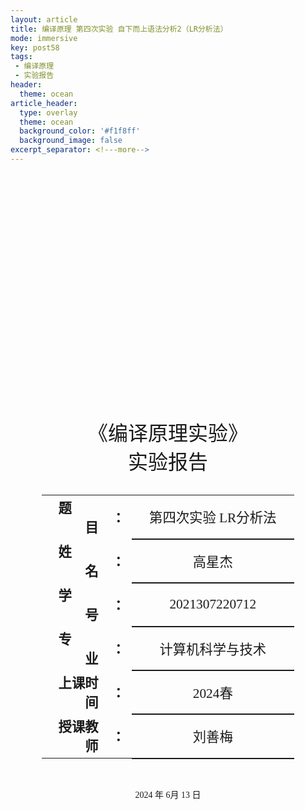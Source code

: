 ```yaml
---
layout: article
title: 编译原理 第四次实验 自下而上语法分析2（LR分析法）
mode: immersive
key: post58
tags:
 - 编译原理
 - 实验报告
header:
  theme: ocean
article_header:
  type: overlay
  theme: ocean
  background_color: '#f1f8ff'
  background_image: false
excerpt_separator: <!---more-->
---
```

 <!---more-->
<div class="cover" style="page-break-after:always;font-family:仿宋;width:100%;height:100%;border:none;margin: 0 auto;text-align:center;">
    <div style="width:80%;;margin: 0 auto;height:0;padding-bottom:25%;">
        <img src="/assets/%E7%BC%96%E8%AF%91%E5%8E%9F%E7%90%86%20%E7%AC%AC%E4%B8%80%E6%AC%A1%E5%AE%9E%E9%AA%8C%20%E8%AF%8D%E6%B3%95%E5%88%86%E6%9E%90.assets/1-538-png_6_0_0_188_115_242_92_893.024_1263-1400-0-255-1400.jpg" alt="校名" style="width:100%;"/></div>
    <br><br>
    <div style="width:40%;margin: 0 auto;height:0;padding-bottom:40%;">
        <img src="/assets/%E7%BC%96%E8%AF%91%E5%8E%9F%E7%90%86%20%E7%AC%AC%E4%B8%80%E6%AC%A1%E5%AE%9E%E9%AA%8C%20%E8%AF%8D%E6%B3%95%E5%88%86%E6%9E%90.assets/image-20240616111344139.png" alt="校徽" style="width:100%;"/></div>
    <br><br>
    <p style="text-align:center;font-size:24pt;margin: 0 auto">《编译原理实验》</p>
    <p style="text-align:center;font-size:24pt;margin: 0 auto">实验报告 </p>
    <br><br>
    <table style="border:none;text-align:center;width:80%;font-family:仿宋;margin: 0 auto;">
    <tbody style="font-family:仿宋;font-size:16pt;">
    	<tr style="font-weight:bold;"> 
    		<td style="width:25%;text-align:right;">题&emsp;&emsp;目</td><td style="width:5%">：</td> 
    		<td style="font-weight:normal;border-bottom: 2px solid;text-align:center;">第四次实验 LR分析法</td></tr>
        <tr style="font-weight:bold;"> 
    		<td style="width:25%;text-align:right;">姓&emsp;&emsp;名</td><td style="width:5%">：</td> 
    		<td style="font-weight:normal;border-bottom: 2px solid;text-align:center;">高星杰</td></tr>
    	<tr style="font-weight:bold;"> 
    		<td style="width:25%;text-align:right;">学&emsp;&emsp;号</td><td style="width:5%">：</td> 
    		<td style="font-weight:normal;border-bottom: 2px solid;text-align:center;">2021307220712</td></tr>
        <tr style="font-weight:bold;"> 
    		<td style="width:25%;text-align:right;">专&emsp;&emsp;业</td><td style="width:5%">：</td> 
    		<td style="font-weight:normal;border-bottom: 2px solid;text-align:center;">计算机科学与技术</td></tr>
    	<tr style="font-weight:bold;"> 
    		<td style="width:25%;text-align:right;">上课时间</td><td style="width:5%">：</td> 
    		<td style="font-weight:normal;border-bottom: 2px solid;text-align:center;">2024春</td></tr>
    	<tr style="font-weight:bold;"> 
    		<td style="width:25%;text-align:right;">授课教师</td><td style="width:5%">：</td> 
    		<td style="font-weight:normal;border-bottom: 2px solid;text-align:center;">刘善梅</td></tr>
    </tbody></table>
 		<br><br><p style="text-align:center;">2024 年 6月 13 日</p>
</div>

[TOC]

# 编译原理 第四次实验 自下而上语法分析2（LR分析法）

## 实验目的

- 能采用**LR分析法**对一个算术表达式**(b+9)\*a**做自下而上的语法分析；
- 可自行设计一个LR文法，能识别含有句子(b+9)*a的语言；
- 也可基于PL/0语言的文法(完整文法参见本文档最后的附录)来做，若基于PL/0语言文法，需重点关注以下几条文法的EBNF，若不习惯看文法的巴科斯范式EBNF,可先将文法改写成常规的产生式形式P75。

> **分析对象〈算术表达式〉的EBNF定义如下：**
>
> <表达式> ::= [+|-]<项>{<加法运算符> <项>}
>
> <项> ::= <因子>{<乘法运算符> <因子>}
>
> <因子> ::= <标识符>|<无符号整数>| ‘(’<表达式>‘)’
>
> <加法运算符> ::= +|-
>
> <乘法运算符> ::= *|/
>
> <关系运算符> ::= =|#|<|<=|>|>=
>
>  <标识符> ::=<字母>{<字母>|<数字>}
>
> <无符号整数> ::= <数字>{<数字>}
>
> <字母> ::= a|b|…|X|Y|Z
>
> <数字> ::= 0|1|…|8|9

## 实验要求

> -  **编程基础较扎实的同学，建议用程序构造文法的LR(0)项目集规范族（构造算法见教材P107）；判断文法是LR(0)、SLR和LR(1)中的哪一种，然后用程序构造LR分析表（LR(0)分析表构造算法P109;SLR分析表构造算法P112;LR(1)构造算法P115）**；
> -   编程基础非常非常薄弱的同学，可以人工求解LR(0)项目集规范族，判断文法是LR(0)、SLR和LR(1)中的哪一种，构造LR分析表，然后直接在程序中给出手工设计好的LR分析表。
> -   编程基础尚可的同学，可根据自身情况编程构造文法的LR(0)项目集规范族、构造LR分析表（书上都有算法，建议同学们尽量用程序实现）

### 实验完成程度

**由于本次实验给出的样例文法直接使用LR(0)分析会产生冲突不能正确判断句子，所以在LR(0)的基础上实现了SLR(1)分析，最终成功解决了LR(0)的分析。**

| 实现的内容            | 实现的方式                         |
| --------------------- | ---------------------------------- |
| 实现文法SLR(1)        | 程序实现                           |
| 求解闭包              | 程序实现                           |
| 求解转移goto          | 程序实现                           |
| 构建项目集规范族      | 程序实现                           |
| 求解FIRST和FOLLOW集合 | 程序实现                           |
| 构建分析表            | 程序实现                           |
| 语法分析过程          | 程序实现                           |
| 是否仅支持PL/0文法    | 否、可以输出其他文法和句子进行判断 |

##  设计思想

### 1. 文法扩展与预处理

#### 1.1 文法表示

文法由以下部分组成：

- `q0`：起始符号。
- `vn`：非终结符集合。
- `vt`：终结符集合。
- `prods`：产生式集合，每个产生式表示为 `(head, body)` 的形式。

#### 1.2 增广文法

为简化分析过程，我们引入一个新的开始符号 `FAKE_S`，并添加相应的产生式。同时，增加终结符 `EOF` 作为输入结束符号。

#### 1.3 生成初始项目

初始项目集从新引入的开始符号的产生式开始，表示项目 `(0, 0)`，其中 `0` 表示产生式索引，`0` 表示项目点位置。

### 2. 闭包与转移函数

#### 2.1 闭包函数 (closure)

对一个项目集进行扩展，包含所有可能的后续项目。

- 从当前项目集中的每个项目出发，找到点后面的符号。
- 对于每个非终结符，将其所有产生式作为新项目加入集合，直到不再有新的项目加入。

#### 2.2 转移函数 (goto)

计算从一个项目集经过某个符号转移后到达的下一个项目集。

- 从当前项目集中选取点后符号为给定符号的项目，将点后移一位。
- 对这些新项目集合应用闭包操作，得到下一个项目集。

### 3. 构建项目集规范族

#### 3.1 项目集规范族

通过不断应用转移函数，从初始项目集出发，构建整个项目集规范族。

- 使用集合保存所有已处理和未处理的项目集。
- 对每个未处理的项目集，计算其通过所有符号的转移，得到新的项目集，直到所有项目集都处理完毕。

### 4. FIRST和FOLLOW集合

#### 4.1 FIRST集合

计算每个非终结符和终结符的FIRST集合。

- 对终结符，其FIRST集合是其本身。
- 对非终结符，通过递归计算其产生式右部的FIRST集合，考虑空字 `LAMBDA`。

#### 4.2 FOLLOW集合

计算每个非终结符的FOLLOW集合，用于规约时确定接下来的符号。

- 起始符号的FOLLOW集合包含 `EOF`。
- 对每个产生式的右部，更新后续符号的FOLLOW集合，直到集合不再变化。

### 5. 构建分析表

#### 5.1 动作表 (action_table)

用于存储移入、规约、接受等操作。

- 对于每个项目集中的项目，如果是移入项目，添加移入操作。
- 如果是规约项目，添加规约操作。
- 特殊处理接受项目，添加接受操作。

#### 5.2 Goto表 (goto_table)

用于存储状态间的转移关系。

- 对于每个项目集和每个符号，记录其转移后的项目集。

### 6. 语法分析过程

#### 6.1 分析过程

通过移入和规约操作，对输入的令牌序列进行分析，输出分析结果。

- 使用栈维护当前状态。
- 根据当前状态和输入符号，从动作表中查找相应操作。
  - 移入操作：将符号移入栈，并转移到下一个状态。
  - 规约操作：根据产生式进行规约，弹出符号并转移到下一个状态。
  - 接受操作：成功匹配输入序列，结束分析。
  - 错误处理：遇到无法处理的输入，报告错误。

## 算法流程

SLR(1)分析程序为了实现对输入令牌序列的有效解析，能够判断输入是否符合给定的文法规则。

整个流程可以分为六步

1. 文法扩展
2. 闭包与转移函数
3. 项目集规范族构建
4. FIRST和FOLLOW集合计算
5. 分析表构建
6. 语法分析过程

<img src="/assets/%E7%BC%96%E8%AF%91%E5%8E%9F%E7%90%86%20%E7%AC%AC%E5%9B%9B%E6%AC%A1%E5%AE%9E%E9%AA%8C%20%E8%87%AA%E4%B8%8B%E8%80%8C%E4%B8%8A%E8%AF%AD%E6%B3%95%E5%88%86%E6%9E%902%EF%BC%88LR%E5%88%86%E6%9E%90%E6%B3%95%EF%BC%89.assets/Untitled%20diagram-2024-06-18-161132.png" alt="Untitled diagram-2024-06-18-161132" style="zoom:33%;" />

### 1. 文法扩展与预处理

1. **扩展文法**：
    
    - 增加一个新的开始符号 `FAKE_S` 和相应的产生式 `FAKE_S -> 原始起始符号`。
    - 在终结符集合中添加特殊符号 `EOF` 表示输入结束。
    
    ```python
    def grammar_with_fake_start(grammar):
        (prev_q0, vn, vt, prods) = deepcopy(grammar)
        q0 = FAKE_S
        vn.insert(0, q0)
        vt.append(EOF)
        prods.insert(0, (q0, [prev_q0]))
        return (q0, vn, vt, prods)
    ```

### 2. 闭包与转移函数
2. **闭包函数 (closure)**：
    - 对给定项目集，添加所有可能的后续项目，直到不再有新的项目加入为止。

    ```python
    def closure(items, grammar):
        (q0, vn, vt, prods) = grammar
        clo = items
        while True:
            new_items = set([])
            for item in clo:
                stacktop = item_to_stacktop(item, grammar)
                if stacktop != None and stacktop not in vn:
                    continue
                for prod_index, (head, body) in get_prods_with_head(stacktop, grammar):
                    new_item = (prod_index, 0)
                    new_items.add(new_item)
            if new_items <= clo:
                break
            else:
                clo = clo.union(new_items)
        return frozenset(clo)
    ```

3. **转移函数 (goto)**：
    - 计算从一个项目集经过某个符号转移后到达的下一个项目集。

    ```python
    def goto(cc_i, symbol, grammar):
        (q0, vn, vt, prods) = grammar
        items = set([])
        for item in cc_i:
            stacktop = item_to_stacktop(item, grammar)
            if symbol == stacktop:
                new_item = (item[0], item[1] + 1)
                items.add(new_item)
        return closure(items, grammar)
    ```

### 3. 构建项目集规范族
4. **项目集规范族**：
    - 从初始项目集开始，反复应用转移函数，构建整个项目集规范族。

    ```python
    def canonical_collection(grammar):
        (q0, vn, vt, prods) = grammar
        grammar_symbols = vn + vt
        goto_table = {}
        q0_item = (0, 0)
        cc0 = closure(set([q0_item]), grammar)
        cc = set([cc0])
        done = set([])
        while True:
            new_ccs = set([])
            for cc_i in cc:
                if cc_i in done:
                    continue
                for symbol in grammar_symbols:
                    cc_next = goto(cc_i, symbol, grammar)
                    if len(cc_next) > 0 :
                        new_ccs.add(cc_next)
                        goto_table[(cc_i, symbol)] = cc_next
                done.add(cc_i)
            if new_ccs <= cc:
                break
            else:
                cc = cc.union(new_ccs)
        return (cc0, cc, goto_table)
    ```

### 4. FIRST和FOLLOW集合
5. **计算FIRST集合**：
    - 对每个非终结符和终结符计算其FIRST集合。

    ```python
    def first(grammar):
        (q0, vn, vt, prods) = grammar
        first_table = {}
        first_table_snapshot = {}
        for t in vt:
            first_table[t] = set([t])
        for nt in vn:
            first_table[nt] = set([])
        while first_table != first_table_snapshot:
            first_table_snapshot = deepcopy(first_table)
            for head, body in prods:
                rhs = set([])
                for i, b in enumerate(body):
                    if i == 0 or LAMBDA in first_table[body[i - 1]]:
                        if i == len(body) - 1:
                            rhs = rhs.union(first_table[b])
                        else:
                            rhs = rhs.union(first_table[b] - set([LAMBDA]))
                first_table[head] = first_table[head].union(rhs)
        return first_table
    ```

6. **计算FOLLOW集合**：
    - 对每个非终结符计算其FOLLOW集合，用于在规约时确定接下来的符号。

    ```python
    def follow(grammar, first_table):
        (q0, vn, vt, prods) = grammar
        follow_table = {}
        follow_table_snapshot = {}
        for nt in vn:
            follow_table[nt] = set([])
        follow_table[q0] = set([EOF])
        while follow_table != follow_table_snapshot:
            follow_table_snapshot = deepcopy(follow_table)
            for head, body in prods:
                trailer = follow_table[head]
                for b in reversed(body):
                    if b in vt:
                        trailer = set([b])
                    else:
                        follow_table[b] = follow_table[b].union(trailer)
                        if LAMBDA in first_table[b]:
                            trailer = trailer.union(first_table[b] - set([LAMBDA]))
                        else:
                            trailer = first_table[b]
        return follow_table
    ```

### 5. 构建分析表
7. **构建动作表 (action_table)** 和 **Goto表 (goto_table)**：
    - 动作表用于存储移入、规约、接受等操作。
    - Goto表用于存储状态间的转移。

    ```python
    def build_action_table(cc, goto_table, follow_table, grammar):
        (_, _, vt, _) = grammar
        action_table = {}
        for cc_i in cc:
            for item in cc_i:
                stacktop = item_to_stacktop(item, grammar)
                if not (item_is_complete(item, grammar) or stacktop in vt):
                    continue
                head, body = item_to_prod(item, grammar)
                if head == FAKE_S:
                    action_table.setdefault((cc_i, EOF), []).append((ACCEPT,))
                elif item_is_complete(item, grammar):
                    for a in follow_table[head]:
                        action_table.setdefault((cc_i, a), []).append((REDUCE, item[0]))
                else:
                    next_state = goto_table.get((cc_i, stacktop))
                    action_table.setdefault((cc_i, stacktop), []).append((SHIFT, next_state))
        return action_table
    ```

### 6. 语法分析过程
8. **分析输入串**：
    - 使用栈维护当前状态，根据当前状态和输入符号，从动作表中查找相应操作，并执行移入、规约或接受操作。

    ```python
    def parse(grammar, tokens):
        grammar = grammar_with_fake_start(grammar)
        cc0, cc, goto_table = canonical_collection(grammar)
        first_table = first(grammar)
        follow_table = follow(grammar, first_table)
        action_table = build_action_table(cc, goto_table, follow_table, grammar)
        stack = [cc0]
        token_index = 0
        ok = True
        iter = 0
        while True:
            iter += 1
            token = tokens[token_index]
            stacktop_state = stack[-1]
            actions = action_table.get((stacktop_state, token[0]))
            if actions == None or len(actions) == 0:
                return (False, "No actions")
            if len(actions) > 1:
                print("Conflicts in the action table")
            action = actions[0]
            action_str = action[0]
            if len(action) == 2:
                if action[0] == "shift":
                    action_str += " {0}".format(action[1])
                else:
                    action_str += " {0}".format(action[1])
            if action[0] == SHIFT:
                next_state = action[1]
                stack.append(next_state)
                token_index += 1
            elif action[0] == REDUCE:
                prod_index= action[1]
                prods = grammar[3]
                (head, body) = prods[prod_index]
                for _ in range(len(body)):
                    stack.pop()
                stacktop_state = stack[-1]
                next_state = goto_table.get((stacktop_state, head), "DEFAULT2")
                stack.append(next_state)
            elif action[0] == ACCEPT:
                break
            else:
                ok 									= False
                break
        return (ok,)
    ```

## 源程序



> 代码分为两个程序：
>
> 1. 主程序
> 2. 测试程序（单元测试）（由于程序的功能比较复杂，在写的过程就需要进行测试，一部分一部分的测试，这样汇总起来才不会有什么bug难找到。）

1. 主程序

```python
from copy import deepcopy

# 定义一些常量
FAKE_S = "FAKE_S"  # 假的开始符号
EOF = "EOF"  # 输入结束符
SHIFT = "shift"  # 移进操作
REDUCE = "reduce"  # 规约操作
ACCEPT = "accept"  # 接受操作
LAMBDA = "lambda"  # 空字

# 增广文法：为文法增加一个假的开始符号和结束符
def grammar_with_fake_start(grammar):
    (prev_q0, vn, vt, prods) = deepcopy(grammar)
    q0 = FAKE_S
    vn.insert(0, q0)  # 将假开始符号加入非终结符集合
    vt.append(EOF)  # 将结束符加入终结符集合
    prods.insert(0, (q0, [prev_q0]))  # 增加新的产生式：FAKE_S -> 原始起始符号
    return (q0, vn, vt, prods)

# 构建规范LR(1)项目集族
def canonical_collection(grammar):
    (q0, vn, vt, prods) = grammar
    grammar_symbols = vn + vt  # 文法符号 = 非终结符 + 终结符
    goto_table = {}

    q0_item = (0, 0)  # 初始项目
    cc0 = closure(set([q0_item]), grammar)  # 求初始项目的闭包
    cc = set([cc0])
    done = set([])  # 已处理的项目集

    while True:
        new_ccs = set([])
        for cc_i in cc:
            if cc_i in done:
                continue
            for symbol in grammar_symbols:
                cc_next = goto(cc_i, symbol, grammar)  # 计算转移
                if len(cc_next) > 0 :
                    new_ccs.add(cc_next)
                    goto_table[(cc_i, symbol)] = cc_next
            done.add(cc_i)

        if new_ccs <= cc:  # 如果没有新的项目集，跳出循环
            break
        else:
            cc = cc.union(new_ccs)  # 合并新的项目集

    return (cc0, cc, goto_table)

# 闭包函数：对一个项目集进行闭包操作
def closure(items, grammar):
    (q0, vn, vt, prods) = grammar
    clo = items
    while True:
        new_items = set([])
        for item in clo:
            stacktop = item_to_stacktop(item, grammar)
            if stacktop != None and stacktop not in vn:
                continue
            for prod_index, (head, body) in get_prods_with_head(stacktop, grammar):
                new_item = (prod_index, 0)
                new_items.add(new_item)

        if new_items <= clo:
            break
        else:
            clo = clo.union(new_items)

    return frozenset(clo)

# 转移函数：计算从一个项目集经过某个符号转移后得到的项目集
def goto(cc_i, symbol, grammar):
    (q0, vn, vt, prods) = grammar
    items = set([])

    for item in cc_i:
        stacktop = item_to_stacktop(item, grammar)
        if symbol == stacktop:
            new_item = (item[0], item[1] + 1)
            items.add(new_item)

    return closure(items, grammar)

# 构建分析表
def build_action_table(cc, goto_table, follow_table, grammar):
    (_, _, vt, _) = grammar
    action_table = {}

    for cc_i in cc:
        for item in cc_i:
            stacktop = item_to_stacktop(item, grammar)

            if not (item_is_complete(item, grammar) or stacktop in vt):
                continue

            head, body = item_to_prod(item, grammar)

            if head == FAKE_S:
                action_table.setdefault((cc_i, EOF), []).append((ACCEPT,))
            elif item_is_complete(item, grammar):
                for a in follow_table[head]:
                    action_table.setdefault((cc_i, a), []).append((REDUCE, item[0]))
            else:
                next_state = goto_table.get((cc_i, stacktop))
                action_table.setdefault((cc_i, stacktop), []).append((SHIFT, next_state))

    return action_table

# 计算FIRST集合
def first(grammar):
    (q0, vn, vt, prods) = grammar
    first_table = {}
    first_table_snapshot = {}

    for t in vt:
        first_table[t] = set([t])

    for nt in vn:
        first_table[nt] = set([])

    while first_table != first_table_snapshot:
        first_table_snapshot = deepcopy(first_table)
        for head, body in prods:
            rhs = set([])
            for i, b in enumerate(body):
                if i == 0 or LAMBDA in first_table[body[i - 1]]:
                    if i == len(body) - 1:
                        rhs = rhs.union(first_table[b])
                    else:
                        rhs = rhs.union(first_table[b] - set([LAMBDA]))

            first_table[head] = first_table[head].union(rhs)

    return first_table

# 计算FOLLOW集合
def follow(grammar, first_table):
    (q0, vn, vt, prods) = grammar
    follow_table = {}
    follow_table_snapshot = {}

    for nt in vn:
        follow_table[nt] = set([])

    follow_table[q0] = set([EOF])

    while follow_table != follow_table_snapshot:
        follow_table_snapshot = deepcopy(follow_table)
        for head, body in prods:
            trailer = follow_table[head]
            for b in reversed(body):
                if b in vt:
                    trailer = set([b])
                else:
                    follow_table[b] = follow_table[b].union(trailer)
                    if LAMBDA in first_table[b]:
                        trailer = trailer.union(first_table[b] - set([LAMBDA]))
                    else:
                        trailer = first_table[b]

    return follow_table

# 解析输入串
def parse(grammar, tokens):
    print()
    print("++++++++++++++++++++++++")
    print("++++++++++++++++++++++++")
    print("PARSE: {0}".format(tokens))
    print("++++++++++++++++++++++++")
    print("++++++++++++++++++++++++")
    grammar = grammar_with_fake_start(grammar)
    cc0, cc, goto_table = canonical_collection(grammar)
    first_table = first(grammar)
    follow_table = follow(grammar, first_table)
    action_table = build_action_table(cc, goto_table, follow_table, grammar)
    print_action_table(action_table, cc, grammar)
    stack = [cc0]
    token_index = 0
    ok = True
    iter = 0
    while True:
        print("")
        print("============")
        print("ITER: {0}".format(iter))
        print("============")
        iter += 1

        print_stack(stack, cc)

        token = tokens[token_index]
        print("Token: {0}".format(token[0]))

        stacktop_state = stack[-1]
        actions = action_table.get((stacktop_state, token[0]))
        if actions == None or len(actions) == 0:
            return (False, "No actions")
        if len(actions) > 1:
            print("Conflicts in the action table")
        action = actions[0]
        action_str = action[0]
        if len(action) == 2:
            if action[0] == "shift":
                action_str += " {0}".format(action[1])
            else:
                action_str += " {0}".format(action[1])
        print("Action: {0}".format(action_str))

        if action[0] == SHIFT:
            next_state = action[1]
            stack.append(next_state)
            token_index += 1

        elif action[0] == REDUCE:
            prod_index= action[1]
            prods = grammar[3]
            (head, body) = prods[prod_index]
            for _ in range(len(body)):
                stack.pop()
            stacktop_state = stack[-1]
            next_state = goto_table.get((stacktop_state, head), "DEFAULT2")
            stack.append(next_state)
            print("reducing by {0} -> {1}".format(head, body))

        elif action[0] == ACCEPT:
            break
        else:
            print("ERROR")
            print_stack(stack, cc, True)
            ok = False
            break

    return (ok,)

##################
# 辅助函数
###################

# 获取项目的栈顶符号
def item_to_stacktop(item, grammar):
    (_, _, _, prods) = grammar
    (prod_index, stacktop_index) = item
    (head, body) = prods[prod_index]
    if stacktop_index >= len(body):
        # 完成的项目
        return None
    else:
        return body[stacktop_index]

# 获取项目对应的产生式
def item_to_prod(item, grammar):
    (_, _, _, prods) = grammar
    (prod_index, _) = item
    return prods[prod_index]

# 判断项目是否完成
def item_is_complete(item, grammar):
    return item_to_stacktop(item, grammar) == None

# 根据产生式头部获取产生式列表
def get_prods_with_head(desired_head, grammar):
    if desired_head == None:
        return []
    (_, _, _, prods) = grammar
    result = []
    for prod_index, (current_head, body) in enumerate(prods):
        if current_head != desired_head:
            continue
        result.append((prod_index, (current_head, body)))
    return result

# 打印goto表
def print_goto_table(goto_table, cc):
    id_map = {}
    cc_list = list(cc)

    print("INDEX")
    for i, cc_i in enumerate(cc_list):
        id_map[cc_i] = i
        print("{0} -> {1}".format(i, cc_i))

    print("GOTO")
    for key, next_state in goto_table.iteritems():
        state, symbol = key
        print("{0:<10} {1:<10} -> {2}".format(id_map.get(state), symbol, id_map.get(next_state)))

# 打印action表
def print_action_table(action_table, cc, grammar):
    id_map = {}
    cc_list = list(cc)

    print("INDEX")
    for i, cc_i in enumerate(cc_list):
        id_map[cc_i] = i
        print("{0} -> {1}".format(i, cc_i))

    print("ACTION")
    for key, actions in action_table.items():
        state, symbol = key
        action_str = []
        for action in actions:
            if action[0] == ACCEPT:
                action_str.append("ACCEPT")
            elif action[0] == REDUCE:
                action_str.append("Reduce {0}".format(prod_to_string(grammar[3][action[1]])))
            elif action[0] == SHIFT:
                action_str.append("Shift {0}".format(id_map.get(action[1])))

        print("{0:<10} {1:<10} -> {2}".format(id_map.get(state), symbol, "".join(action_str)))

# 打印栈内容
def print_stack(stack, cc, index=False):
    id_map = {}
    cc_list = list(cc)

    if index:
        print("INDEX")
    for i, cc_i in enumerate(cc_list):
        id_map[cc_i] = i
        if index:
            print("{0} -> {1}".format(i, cc_i))

    print("STACK: {0}".format(" ".join(map(lambda x: "{0}".format(id_map.get(x)), stack))))
    print("=======")
    print(" ".join(map(lambda x: "{0}".format(id_map.get(x)), stack)))
    for state in reversed(stack):
        print("{0}".format(id_map.get(state)))
        print(state)

    print("=======")

# 将产生式转换为字符串
def prod_to_string(prod):
    head, body = prod
    return "{0} -> {1}".format(head, " ".join(body))

# 主函数
if __name__ == '__main__':
    prods = [
    ("E", ["E", "+", "T"]),
    ("E", ["T"]),
    ("T", ["T", "*", "F"]),
    ("T", ["F"]),
    ("F", ["(", "E", ")"]),
    ("F", ["id"]),
    ]
    q0 = "E"
    vn = ["E", "T", "F"]
    vt = ["+", "*", "(", ")", "id"]

    lines = []
    tokens = []

    while True:
        try:
            line = input()
            if line == "":
                break
            lines.append(line)
        except EOFError:
            break

    for line in lines:
        type = line[1:line.index(",")]
        if type == "lparen":
            tokens.append("(")
        elif type == "rparen" :
            tokens.append(")")
        elif type == "ident" or type == "number":
            tokens.append("id")
        elif type == "plus":
            tokens.append("+")
        elif type == "times" :
            tokens.append("*")
        else :
            print("Error")
            break
    tokens = [(element,) for element in tokens] + [(EOF,)]
    grammar = (q0, vn, vt, prods)
    if(parse(grammar, tokens)[0]):
        print("Yes,it is correct.")
    else:
        print("No,it is wrong.")
```

2. 测试程序

```python
import unittest
from main import *


prods = [
    ("E", ["E", "+", "T"]),
    ("E", ["T"]),
    ("T", ["T", "*", "F"]),
    ("T", ["F"]),
    ("F", ["(", "E", ")"]),
    ("F", ["id"]),
]
q0 = "E"
vn = ["E", "T", "F"]
vt = ["+", "*", "(", ")", "id"]

grammar = (q0, vn, vt, prods)

class Test(unittest.TestCase):
    def test_grammar_with_fake_start(self):
        grammar_ext = grammar_with_fake_start(grammar)

        expected = (
            FAKE_S,
            [FAKE_S, "E", "T", "F"],
            ["+", "*", "(", ")", "id", EOF],
            [
                (FAKE_S, ["E"]),
                ("E", ["E", "+", "T"]),
                ("E", ["T"]),
                ("T", ["T", "*", "F"]),
                ("T", ["F"]),
                ("F", ["(", "E", ")"]),
                ("F", ["id"]),
            ]
        )
        self.assertEqual(grammar_ext, expected)

    def test_closure(self):
        items = closure(set([(0, 0)]), grammar)
        expected = frozenset([
            (0, 0),
            (1, 0),
            (2, 0),
            (3, 0),
            (4, 0),
            (5, 0)
        ])
        self.assertEqual(items, expected)

    def test_goto(self):
        cc0 = closure(set([(0, 0)]), grammar)
        cc_i = goto(cc0, "E", grammar)
        expected = frozenset([
            (0, 1),
        ])

        self.assertEqual(cc_i, expected)

    def test_first(self):
        (q0, vn, vt, prods) = grammar
        first_table = first(grammar)
        for t in vt:
            self.assertEqual(first_table[t], set([t]))

        self.assertEqual(first_table["E"], set(["(", "id"]))
        self.assertEqual(first_table["T"], set(["(", "id"]))
        self.assertEqual(first_table["F"], set(["(", "id"]))

    def test_follow(self):
        (q0, vn, vt, prods) = grammar
        first_table = first(grammar)
        follow_table = follow(grammar, first_table)

        self.assertEqual(follow_table["E"], set([EOF, "+", ")"]))
        self.assertEqual(follow_table["T"], set([EOF, "+", "*", ")"]))
        self.assertEqual(follow_table["F"], set([EOF, "+", "*", ")"]))

    def test_parse(self):
        ok = parse(grammar, [("id", ), ("+", ), ("id",), (EOF, )])
        self.assertTrue(ok)

        ok = parse(grammar, [("id", ), (EOF, )])
        self.assertTrue(ok)

        ok = parse(grammar, [ (EOF, )])
        self.assertTrue(ok)




    def test_canonical_collection(self):
        q0, cc, goto_table = canonical_collection(grammar)

        self.assertEqual(q0, frozenset([
            (0, 0),
            (1, 0),
            (2, 0),
            (3, 0),
            (4, 0),
            (5, 0)
        ]))

        self.assertEqual(
            cc,
            set([
                frozenset([(2, 3)]),
                frozenset([
                    (2, 0),
                    (0, 0),
                    (5, 0),
                    (3, 0),
                    (1, 0),
                    (4, 0),
                    ]),
                frozenset([
                    (2, 0),
                    (0, 0),
                    (5, 0),
                    (3, 0),
                    (1, 0),
                    (4, 1),
                    (4, 0),
                    ]),
                frozenset([(0, 1)]),
                frozenset([(0, 1), (4, 2)]),
                frozenset([(1, 1), (2, 1)]),
                frozenset([(2, 2), (5, 0), (4, 0)]),
                frozenset([(3, 0), (2, 0), (0, 2), (5, 0), (4, 0)]),
                frozenset([(3, 1)]),
                frozenset([(5, 1)]),
                frozenset([(4, 3)]),
                frozenset([(0, 3), (2, 1)]),
            ])
        )

        self.assertEqual(
            goto_table,
            {
                (frozenset([(0, 1)]), '+'): frozenset([(3, 0), (2, 0), (0, 2), (5,
                        0), (4, 0)]),
                (frozenset([(3, 0), (2, 0), (0, 2), (5, 0), (4, 0)]), 'id'
                ): frozenset([(5, 1)]),
                (frozenset([
                    (2, 0),
                    (0, 0),
                    (5, 0),
                    (3, 0),
                    (1, 0),
                    (4, 0),
                    ]), 'E'): frozenset([(0, 1)]),
                (frozenset([
                    (2, 0),
                    (0, 0),
                    (5, 0),
                    (3, 0),
                    (1, 0),
                    (4, 1),
                    (4, 0),
                    ]), '('): frozenset([
                    (2, 0),
                    (0, 0),
                    (5, 0),
                    (3, 0),
                    (1, 0),
                    (4, 1),
                    (4, 0),
                    ]),
                (frozenset([(2, 2), (5, 0), (4, 0)]), 'id'): frozenset([(5, 1)]),
                (frozenset([
                    (2, 0),
                    (0, 0),
                    (5, 0),
                    (3, 0),
                    (1, 0),
                    (4, 0),
                    ]), 'T'): frozenset([(1, 1), (2, 1)]),
                (frozenset([(3, 0), (2, 0), (0, 2), (5, 0), (4, 0)]), 'T'
                ): frozenset([(0, 3), (2, 1)]),
                (frozenset([
                    (2, 0),
                    (0, 0),
                    (5, 0),
                    (3, 0),
                    (1, 0),
                    (4, 0),
                    ]), 'F'): frozenset([(3, 1)]),
                (frozenset([(0, 1), (4, 2)]), ')'): frozenset([(4, 3)]),
                (frozenset([(3, 0), (2, 0), (0, 2), (5, 0), (4, 0)]), 'F'
                ): frozenset([(3, 1)]),
                (frozenset([
                    (2, 0),
                    (0, 0),
                    (5, 0),
                    (3, 0),
                    (1, 0),
                    (4, 1),
                    (4, 0),
                    ]), 'E'): frozenset([(0, 1), (4, 2)]),
                (frozenset([(3, 0), (2, 0), (0, 2), (5, 0), (4, 0)]), '('
                ): frozenset([
                    (2, 0),
                    (0, 0),
                    (5, 0),
                    (3, 0),
                    (1, 0),
                    (4, 1),
                    (4, 0),
                    ]),
                (frozenset([
                    (2, 0),
                    (0, 0),
                    (5, 0),
                    (3, 0),
                    (1, 0),
                    (4, 0),
                    ]), '('): frozenset([
                    (2, 0),
                    (0, 0),
                    (5, 0),
                    (3, 0),
                    (1, 0),
                    (4, 1),
                    (4, 0),
                    ]),
                (frozenset([(0, 3), (2, 1)]), '*'): frozenset([(2, 2), (5, 0), (4,
                        0)]),
                (frozenset([
                    (2, 0),
                    (0, 0),
                    (5, 0),
                    (3, 0),
                    (1, 0),
                    (4, 1),
                    (4, 0),
                    ]), 'T'): frozenset([(1, 1), (2, 1)]),
                (frozenset([
                    (2, 0),
                    (0, 0),
                    (5, 0),
                    (3, 0),
                    (1, 0),
                    (4, 0),
                    ]), 'id'): frozenset([(5, 1)]),
                (frozenset([(2, 2), (5, 0), (4, 0)]), '('): frozenset([
                    (2, 0),
                    (0, 0),
                    (5, 0),
                    (3, 0),
                    (1, 0),
                    (4, 1),
                    (4, 0),
                    ]),
                (frozenset([(2, 2), (5, 0), (4, 0)]), 'F'): frozenset([(2, 3)]),
                (frozenset([
                    (2, 0),
                    (0, 0),
                    (5, 0),
                    (3, 0),
                    (1, 0),
                    (4, 1),
                    (4, 0),
                    ]), 'F'): frozenset([(3, 1)]),
                (frozenset([(1, 1), (2, 1)]), '*'): frozenset([(2, 2), (5, 0), (4,
                        0)]),
                (frozenset([(0, 1), (4, 2)]), '+'): frozenset([(3, 0), (2, 0), (0,
                        2), (5, 0), (4, 0)]),
                (frozenset([
                    (2, 0),
                    (0, 0),
                    (5, 0),
                    (3, 0),
                    (1, 0),
                    (4, 1),
                    (4, 0),
                    ]), 'id'): frozenset([(5, 1)]),
                }
        )

    def test_build_action_table(self):
        grammar_ext = grammar_with_fake_start(grammar)
        cc0, cc, goto_table = canonical_collection(grammar_ext)
        first_table = first(grammar_ext)
        follow_table = follow(grammar_ext, first_table)
        action_table = build_action_table(cc, goto_table, follow_table, grammar_ext)

        print_action_table(action_table, cc, grammar_ext)

        self.assertEqual(
            action_table,
            {
                (frozenset([(4, 1)]), ')'): [('reduce', 4)],
                (frozenset([(5, 3)]), '*'): [('reduce', 5)],
                (frozenset([(1, 2), (3, 0), (6, 0), (5, 0), (4, 0)]), 'id'
                ): [('shift', frozenset([(6, 1)]))],
                (frozenset([(5, 2), (1, 1)]), '+'): [('shift', frozenset([(1, 2),
                        (3, 0), (6, 0), (5, 0), (4, 0)]))],
                (frozenset([(0, 1), (1, 1)]), 'EOF'): [('accept', )],
                (frozenset([(3, 3)]), ')'): [('reduce', 3)],
                (frozenset([(3, 2), (6, 0), (5, 0)]), 'id'): [('shift',
                        frozenset([(6, 1)]))],
                (frozenset([(3, 1), (2, 1)]), '+'): [('reduce', 2)],
                (frozenset([(1, 3), (3, 1)]), '*'): [('shift', frozenset([(3, 2),
                        (6, 0), (5, 0)]))],
                (frozenset([(5, 3)]), ')'): [('reduce', 5)],
                (frozenset([(3, 3)]), 'EOF'): [('reduce', 3)],
                (frozenset([(5, 3)]), '+'): [('reduce', 5)],
                (frozenset([(6, 1)]), '+'): [('reduce', 6)],
                (frozenset([(4, 1)]), 'EOF'): [('reduce', 4)],
                (frozenset([
                    (2, 0),
                    (0, 0),
                    (5, 0),
                    (3, 0),
                    (1, 0),
                    (6, 0),
                    (4, 0),
                    ]), '('): [('shift', frozenset([
                    (2, 0),
                    (5, 0),
                    (3, 0),
                    (5, 1),
                    (1, 0),
                    (6, 0),
                    (4, 0),
                    ]))],
                (frozenset([(5, 3)]), 'EOF'): [('reduce', 5)],
                (frozenset([(3, 3)]), '*'): [('reduce', 3)],
                (frozenset([(1, 3), (3, 1)]), ')'): [('reduce', 1)],
                (frozenset([(3, 2), (6, 0), (5, 0)]), '('): [('shift', frozenset([
                    (2, 0),
                    (5, 0),
                    (3, 0),
                    (5, 1),
                    (1, 0),
                    (6, 0),
                    (4, 0),
                    ]))],
                (frozenset([(0, 1), (1, 1)]), '+'): [('shift', frozenset([(1, 2),
                        (3, 0), (6, 0), (5, 0), (4, 0)]))],
                (frozenset([(6, 1)]), '*'): [('reduce', 6)],
                (frozenset([(4, 1)]), '+'): [('reduce', 4)],
                (frozenset([(6, 1)]), 'EOF'): [('reduce', 6)],
                (frozenset([(3, 3)]), '+'): [('reduce', 3)],
                (frozenset([(1, 3), (3, 1)]), 'EOF'): [('reduce', 1)],
                (frozenset([(3, 1), (2, 1)]), 'EOF'): [('reduce', 2)],
                (frozenset([(5, 2), (1, 1)]), ')'): [('shift', frozenset([(5,
                        3)]))],
                (frozenset([
                    (2, 0),
                    (5, 0),
                    (3, 0),
                    (5, 1),
                    (1, 0),
                    (6, 0),
                    (4, 0),
                    ]), '('): [('shift', frozenset([
                    (2, 0),
                    (5, 0),
                    (3, 0),
                    (5, 1),
                    (1, 0),
                    (6, 0),
                    (4, 0),
                    ]))],
                (frozenset([(3, 1), (2, 1)]), ')'): [('reduce', 2)],
                (frozenset([(4, 1)]), '*'): [('reduce', 4)],
                (frozenset([(6, 1)]), ')'): [('reduce', 6)],
                (frozenset([
                    (2, 0),
                    (0, 0),
                    (5, 0),
                    (3, 0),
                    (1, 0),
                    (6, 0),
                    (4, 0),
                    ]), 'id'): [('shift', frozenset([(6, 1)]))],
                (frozenset([(1, 2), (3, 0), (6, 0), (5, 0), (4, 0)]), '('
                ): [('shift', frozenset([
                    (2, 0),
                    (5, 0),
                    (3, 0),
                    (5, 1),
                    (1, 0),
                    (6, 0),
                    (4, 0),
                    ]))],
                (frozenset([(3, 1), (2, 1)]), '*'): [('shift', frozenset([(3, 2),
                        (6, 0), (5, 0)]))],
                (frozenset([(1, 3), (3, 1)]), '+'): [('reduce', 1)],
                (frozenset([
                    (2, 0),
                    (5, 0),
                    (3, 0),
                    (5, 1),
                    (1, 0),
                    (6, 0),
                    (4, 0),
                    ]), 'id'): [('shift', frozenset([(6, 1)]))],
                }
        )



if __name__ == '__main__':
    unittest.main()
```

## 调试数据

样例输入

```
(lparen,()

(ident,b)

(plus,+)

(number,9)

(rparen,))

(times,\*)

(ident,a)
```

样例输出

```
Yes,it is correct.
```

运行结果

1. 分析产生action表的过程：

![image-20240619001518476](/assets/%E7%BC%96%E8%AF%91%E5%8E%9F%E7%90%86%20%E7%AC%AC%E5%9B%9B%E6%AC%A1%E5%AE%9E%E9%AA%8C%20%E8%87%AA%E4%B8%8B%E8%80%8C%E4%B8%8A%E8%AF%AD%E6%B3%95%E5%88%86%E6%9E%902%EF%BC%88LR%E5%88%86%E6%9E%90%E6%B3%95%EF%BC%89.assets/image-20240619001518476.png)

2. 语法分析过程

   <img src="/assets/%E7%BC%96%E8%AF%91%E5%8E%9F%E7%90%86%20%E7%AC%AC%E5%9B%9B%E6%AC%A1%E5%AE%9E%E9%AA%8C%20%E8%87%AA%E4%B8%8B%E8%80%8C%E4%B8%8A%E8%AF%AD%E6%B3%95%E5%88%86%E6%9E%902%EF%BC%88LR%E5%88%86%E6%9E%90%E6%B3%95%EF%BC%89.assets/image-20240619001730470.png" alt="image-20240619001730470" style="zoom:10%;" />

## 实验调试情况及体会

在这次实验中，尽管题目仅仅要求编写一个分析程序，但我却主动挑战自己，完成了SLR(1)分析表的构建。这无疑加大了实验的难度，但也为我提供了难得的挑战和成长机会。选择使用SLR(1)文法进行分析，不仅需要考虑向前搜索符，更是对自己能力的一次全面考验。

本次实验得益于以前良好的编程习惯，每写一部分就调试一部分查看一部分的bug，这样总的程序虽然非常长，但是中间的bug都被一一排除了，然后就能够得出了正确的结果，还是非常的不容易，最终实现了SLR(1)的分析，并且适用于其他文法，可以自己输入产生式，然后进行分析。并且实验过程中，我一步步地完成实验各个环节。当设计尚未明确时，我了分阶段完成。首先生成一个状态的所有项目，然后考虑如何求该状态的转移，再进一步求转移后的状态。在这个过程中，逐步深化细节，例如如何判断两个状态集是否相同等问题。最终，我成功地求出了所有状态，并记录了状态转移情况。这样，编写分析表和分析程序的过程变得更加顺利。

这次实验带给我巨大的收获，与之前编写的LL(1)文法形成了鲜明对比。例如，在一开始编写时，我没有注意到左递归的消除问题，这让我在完成实验后对此问题印象更加深刻。通过这次实验，我对每一个过程和步骤都有了更深的理解。

这次实验不仅让我提升了技术能力，更让我体会到了从挑战中获得成长的喜悦。实验过程中的每一个小细节，都让我对编译原理有了更深入的理解。尽管实验过程充满挑战，但最终的成功让我感到无比的满足和自豪。感谢这次实验，让我在编程的道路上迈出了重要的一步，未来我将继续努力，不断提升自己的技能，迎接更多的挑战。
